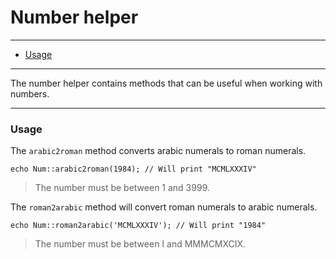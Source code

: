 # Number helper

--------------------------------------------------------

* [Usage](#usage)

--------------------------------------------------------

The number helper contains methods that can be useful when working with numbers.

--------------------------------------------------------

<a id="usage"></a>

### Usage

The ```arabic2roman``` method converts arabic numerals to roman numerals.

	echo Num::arabic2roman(1984); // Will print "MCMLXXXIV"

> The number must be between 1 and 3999.

The ```roman2arabic``` method will convert roman numerals to arabic numerals.

	echo Num::roman2arabic('MCMLXXXIV'); // Will print "1984"

> The number must be between I and MMMCMXCIX.